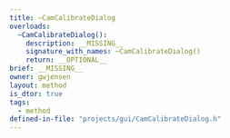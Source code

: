 ```yaml
---
title: ~CamCalibrateDialog
overloads:
  ~CamCalibrateDialog():
    description: __MISSING__
    signature_with_names: ~CamCalibrateDialog()
    return: __OPTIONAL__
brief: __MISSING__
owner: gwjensen
layout: method
is_dtor: true
tags:
  - method
defined-in-file: "projects/gui/CamCalibrateDialog.h"
---
```

